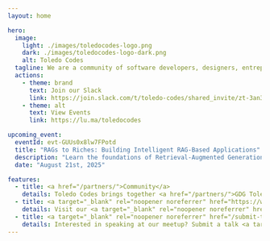 ```yaml
---
layout: home

hero:
  image:
    light: ./images/toledocodes-logo.png
    dark: ./images/toledocodes-logo-dark.png
    alt: Toledo Codes
  tagline: We are a community of software developers, designers, entrepreneurs, and tech enthusiasts in the Toledo area. We meet every month to talk about technology, software development, and more.
  actions:
    - theme: brand
      text: Join our Slack
      link: https://join.slack.com/t/toledo-codes/shared_invite/zt-3an3p3kds-l_DKfRWRcU4s_qklD04TbQ
    - theme: alt
      text: View Events
      link: https://lu.ma/toledocodes

upcoming_event:
  eventId: evt-GUUs0x8lw7FPotd
  title: "RAGs to Riches: Building Intelligent RAG-Based Applications"
  description: "Learn the foundations of Retrieval‑Augmented Generation (RAG)—semantic search, chunking, embeddings, and more."
  date: "August 21st, 2025"

features:
  - title: <a href="/partners/">Community</a>
    details: Toledo Codes brings together <a href="/partners/">GDG Toledo, Toledo Web Professionals, WordPress Toledo</a>, and the broader tech community in Northwest Ohio.
  - title: <a target="_blank" rel="noopener noreferrer" href="https://www.youtube.com/@ToledoCodes/streams">Talks</a>
    details: Visit our <a target="_blank" rel="noopener noreferrer" href="https://www.youtube.com/@ToledoCodes/streams">YouTube channel</a> to watch our livestreams and access our growing library of past sessions.
  - title: <a target="_blank" rel="noopener noreferrer" href="/submit-talk/">Submit a talk</a>
    details: Interested in speaking at our meetup? Submit a talk <a target="_blank" rel="noopener noreferrer" href="/submit-talk/">here</a>! Talks of all types and skill levels are welcome.
---
```

